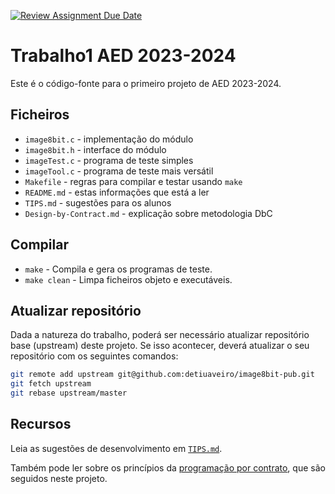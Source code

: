 [![Review Assignment Due Date](https://classroom.github.com/assets/deadline-readme-button-24ddc0f5d75046c5622901739e7c5dd533143b0c8e959d652212380cedb1ea36.svg)](https://classroom.github.com/a/wH6E8Dzd)
# Trabalho1 AED 2023-2024

Este é o código-fonte para o primeiro projeto de AED 2023-2024.

## Ficheiros

- `image8bit.c` - implementação do módulo
- `image8bit.h` - interface do módulo
- `imageTest.c` - programa de teste simples
- `imageTool.c` - programa de teste mais versátil
- `Makefile`    - regras para compilar e testar usando `make`
- `README.md`   - estas informações que está a ler
- `TIPS.md`     - sugestões para os alunos
- `Design-by-Contract.md` - explicação sobre metodologia DbC


## Compilar

- `make` - Compila e gera os programas de teste.
- `make clean` - Limpa ficheiros objeto e executáveis.



## Atualizar repositório


Dada a natureza do trabalho, poderá ser necessário
atualizar repositório base (upstream) deste projeto.
Se isso acontecer, deverá atualizar o seu repositório com os seguintes comandos:

```bash
git remote add upstream git@github.com:detiuaveiro/image8bit-pub.git
git fetch upstream
git rebase upstream/master
```

## Recursos

Leia as sugestões de desenvolvimento em [`TIPS.md`][tips].

Também pode ler sobre os princípios da [programação por contrato][dbc],
que são seguidos neste projeto.

[tips]: TIPS.md
[dbc]: Design-by-Contract.md


